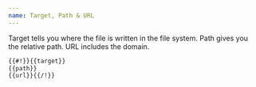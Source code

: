 ```yaml
---
name: Target, Path & URL
---
```


Target tells you where the file is written in the file system. Path gives you the relative path. URL includes the domain.

```html
{{#!}}{{target}}
{{path}}
{{url}}{{/!}}
```